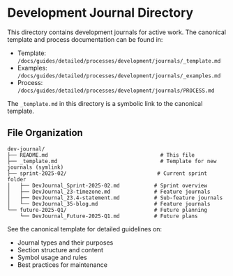 # Development Journal Directory

This directory contains development journals for active work. The canonical template and process documentation can be found in:
- Template: `/docs/guides/detailed/processes/development/journals/_template.md`
- Examples: `/docs/guides/detailed/processes/development/journals/_examples.md`
- Process: `/docs/guides/detailed/processes/development/journals/PROCESS.md`

The `_template.md` in this directory is a symbolic link to the canonical template.

## File Organization
```
dev-journal/
├── README.md                                    # This file
├── _template.md                                 # Template for new journals (symlink)
├── sprint-2025-02/                             # Current sprint folder
│   ├── DevJournal_Sprint-2025-02.md           # Sprint overview
│   ├── DevJournal_23-timezone.md              # Feature journals
│   ├── DevJournal_23.4-statement.md           # Sub-feature journals
│   └── DevJournal_35-blog.md                  # Feature journals
└── future-2025-Q1/                            # Future planning
    └── DevJournal_Future-2025-Q1.md           # Future plans
```

See the canonical template for detailed guidelines on:
- Journal types and their purposes
- Section structure and content
- Symbol usage and rules
- Best practices for maintenance
